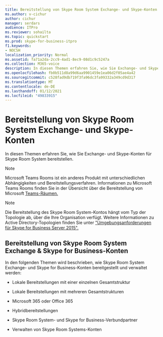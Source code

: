 ```yaml
---
title: Bereitstellung von Skype Room System Exchange- und Skype-Konten
ms.author: v-cichur
author: cichur
manager: serdars
audience: ITPro
ms.reviewer: sohailta
ms.topic: quickstart
ms.prod: skype-for-business-itpro
f1.keywords:
- NOCSH
localization_priority: Normal
ms.assetid: fa71a2da-2cc9-4ad1-8ec9-08d1c9c5247a
ms.collection: M365-voice
description: In diesen Themen erfahren Sie, wie Sie Exchange- und Skype-Konten für Skype Room System bereitstellen.
ms.openlocfilehash: fb0b511d8a99d6aa9901459e1ea06d2f05ae4a42
ms.sourcegitcommit: c528fad9db719f3fa96dc3fa99332a349cd9d317
ms.translationtype: MT
ms.contentlocale: de-DE
ms.lasthandoff: 01/12/2021
ms.locfileid: "49833915"
---
```

# <a name="provisioning-of-skype-room-system-exchange-and-skype-accounts"></a>Bereitstellung von Skype Room System Exchange- und Skype-Konten
 
In diesen Themen erfahren Sie, wie Sie Exchange- und Skype-Konten für Skype Room System bereitstellen. 

> [!NOTE]
> Microsoft Teams Rooms ist ein anderes Produkt mit unterschiedlichen Abhängigkeiten und Bereitstellungsverfahren. Informationen zu Microsoft Teams Rooms finden Sie in der Übersicht über die Bereitstellung von Microsoft [Teams-Räumen.](room-systems-v2.md)
  
> [!NOTE]
> Die Bereitstellung des Skype Room System-Kontos hängt vom Typ der Topologie ab, über die Ihre Organisation verfügt. Weitere Informationen zu Active Directory-Topologien finden Sie unter ["Umgebungsanforderungen für Skype for Business Server 2015".](../../plan-your-deployment/requirements-for-your-environment/environmental-requirements.md) 
  
## <a name="provisioning-of-skype-room-system-exchange-amp-skype-for-business-accounts"></a>Bereitstellung von Skype Room System Exchange &amp; Skype for Business-Konten

In den folgenden Themen wird beschrieben, wie Skype Room System Exchange- und Skype for Business-Konten bereitgestellt und verwaltet werden:
  
- Lokale Bereitstellungen mit einer einzelnen Gesamtstruktur
    
- Lokale Bereitstellungen mit mehreren Gesamtstrukturen
    
- Microsoft 365 oder Office 365
    
- Hybridbereitstellungen
    
- Skype Room System- und Skype for Business-Verbundpartner
    
- Verwalten von Skype Room Systems-Konten
    

